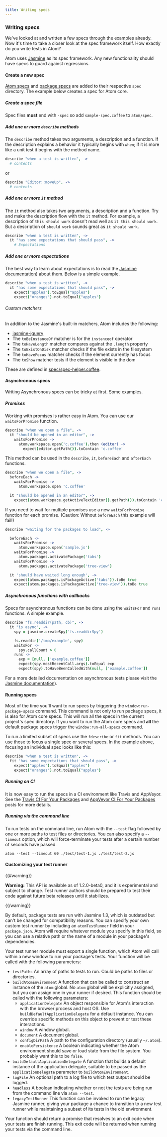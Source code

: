 ```yaml
---
title: Writing specs
---
```

### Writing specs

We've looked at and written a few specs through the examples already. Now it's time to take a closer look at the spec framework itself. How exactly do you write tests in Atom?

Atom uses [Jasmine](http://jasmine.github.io/1.3/introduction.html) as its spec framework. Any new functionality should have specs to guard against regressions.

#### Create a new spec

[Atom specs](https://github.com/atom/atom/tree/master/spec) and [package specs](https://github.com/atom/markdown-preview/tree/master/spec) are added to their respective `spec` directory. The example below creates a spec for Atom core.

##### Create a spec file

Spec files **must** end with `-spec` so add `sample-spec.coffee` to `atom/spec`.

##### Add one or more `describe` methods

The `describe` method takes two arguments, a description and a function. If the description explains a behavior it typically begins with `when`; if it is more like a unit test it begins with the method name.

```coffee
describe "when a test is written", ->
  # contents
```

or

```coffee
describe "Editor::moveUp", ->
  # contents
```

##### Add one or more `it` method

The `it` method also takes two arguments, a description and a function. Try and make the description flow with the `it` method. For example, a description of `this should work` doesn't read well as `it this should work`. But a description of `should work` sounds great as `it should work`.

```coffee
describe "when a test is written", ->
  it "has some expectations that should pass", ->
    # Expectations
```

##### Add one or more expectations

The best way to learn about expectations is to read the [Jasmine documentation](http://jasmine.github.io/1.3/introduction.html#section-Expectations)) about them. Below is a simple example.

```coffee
describe "when a test is written", ->
  it "has some expectations that should pass", ->
    expect("apples").toEqual("apples")
    expect("oranges").not.toEqual("apples")
```

###### Custom matchers

In addition to the Jasmine's built-in matchers, Atom includes the following:

* [jasmine-jquery](https://github.com/velesin/jasmine-jquery)
* The `toBeInstanceOf` matcher is for the `instanceof` operator
* The `toHaveLength` matcher compares against the `.length` property
* The `toExistOnDisk` matcher checks if the file exists in the filesystem
* The `toHaveFocus` matcher checks if the element currently has focus
* The `toShow` matcher tests if the element is visible in the dom

These are defined in [spec/spec-helper.coffee](https://github.com/atom/atom/blob/master/spec/spec-helper.coffee).

#### Asynchronous specs

Writing Asynchronous specs can be tricky at first. Some examples.

##### Promises

Working with promises is rather easy in Atom. You can use our `waitsForPromise` function.

```coffee
describe "when we open a file", ->
  it "should be opened in an editor", ->
    waitsForPromise ->
      atom.workspace.open('c.coffee').then (editor) ->
        expect(editor.getPath()).toContain 'c.coffee'
```

This method can be used in the `describe`, `it`, `beforeEach` and `afterEach` functions.

```coffee
describe "when we open a file", ->
  beforeEach ->
    waitsForPromise ->
      atom.workspace.open 'c.coffee'

  it "should be opened in an editor", ->
    expect(atom.workspace.getActiveTextEditor().getPath()).toContain 'c.coffee'

```

If you need to wait for multiple promises use a new `waitsForPromise` function for each promise. (Caution: Without `beforeEach` this example will fail!)

```coffee
describe "waiting for the packages to load", ->

  beforeEach ->
    waitsForPromise ->
      atom.workspace.open('sample.js')
    waitsForPromise ->
      atom.packages.activatePackage('tabs')
    waitsForPromise ->
      atom.packages.activatePackage('tree-view')

  it 'should have waited long enough', ->
    expect(atom.packages.isPackageActive('tabs')).toBe true
    expect(atom.packages.isPackageActive('tree-view')).toBe true
```

##### Asynchronous functions with callbacks

Specs for asynchronous functions can be done using the `waitsFor` and `runs` functions. A simple example.

```coffee
describe "fs.readdir(path, cb)", ->
  it "is async", ->
    spy = jasmine.createSpy('fs.readdirSpy')

    fs.readdir('/tmp/example', spy)
    waitsFor ->
      spy.callCount > 0
    runs ->
      exp = [null, ['example.coffee']]
      expect(spy.mostRecentCall.args).toEqual exp
      expect(spy).toHaveBeenCalledWith(null, ['example.coffee'])
```

For a more detailed documentation on asynchronous tests please visit the [Jasmine documentation](http://jasmine.github.io/1.3/introduction.html#section-Asynchronous_Support)).

#### Running specs

Most of the time you'll want to run specs by triggering the `window:run-package-specs` command. This command is not only to run package specs, it is also for Atom core specs. This will run all the specs in the current project's spec directory. If you want to run the Atom core specs and **all** the default package specs trigger the `window:run-all-specs` command.

To run a limited subset of specs use the `fdescribe` or `fit` methods. You can use those to focus a single spec or several specs. In the example above, focusing an individual spec looks like this:

```coffee
describe "when a test is written", ->
  fit "has some expectations that should pass", ->
    expect("apples").toEqual("apples")
    expect("oranges").not.toEqual("apples")
```

##### Running on CI

It is now easy to run the specs in a CI environment like Travis and AppVeyor. See the [Travis CI For Your Packages](http://blog.atom.io/2014/04/25/ci-for-your-packages.html) and [AppVeyor CI For Your Packages](http://blog.atom.io/2014/07/28/windows-ci-for-your-packages.html) posts for more details.


##### Running via the command line

To run tests on the command line, run Atom with the `--test` flag followed by one or more paths to test files or directories. You can also specify a `--timeout` option, which will force-terminate your tests after a certain number of seconds have passed.

```
atom --test --timeout 60 ./test/test-1.js ./test/test-2.js
```

#### Customizing your test runner

{{#warning}}

**Warning:** This API is available as of 1.2.0-beta0, and it is experimental and subject to change. Test runner authors should be prepared to test their code against future beta releases until it stabilizes.

{{/warning}}

By default, package tests are run with Jasmine 1.3, which is outdated but can't be changed for compatibility reasons. You can specify your own custom test runner by including an `atomTestRunner` field in your `package.json`. Atom will require whatever module you specify in this field, so you can use a relative path or the name of a module in your package's dependencies.

Your test runner module must export a single function, which Atom will call within a new window to run your package's tests. Your function will be called with the following parameters:

* `testPaths` An array of paths to tests to run. Could be paths to files or directories.
* `buildAtomEnvironment` A function that can be called to construct an instance of the `atom` global. No `atom` global will be explicitly assigned, but you can assign one in your runner if desired. This function should be called with the following parameters:
  * `applicationDelegate` An object responsible for Atom's interaction with the browser process and host OS. Use `buildDefaultApplicationDelegate` for a default instance. You can override specific methods on this object to prevent or test these interactions.
  * `window` A window global.
  * `document` A document global.
  * `configDirPath` A path to the configuration directory (usually `~/.atom`).
  * `enablePersistence` A boolean indicating whether the Atom environment should save or load state from the file system. You probably want this to be `false`.
* `buildDefaultApplicationDelegate` A function that builds a default instance of the application delegate, suitable to be passed as the `applicationDelegate` parameter to `buildAtomEnvironment`.
* `logFile` An optional path to a log file to which test output should be logged.
* `headless` A boolean indicating whether or not the tests are being run from the command line via `atom --test`.
* `legacyTestRunner` This function can be invoked to run the legacy Jasmine runner, giving your package a chance to transition to a new test runner while maintaining a subset of its tests in the old environment.

Your function should return a promise that resolves to an exit code when your tests are finish running. This exit code will be returned when running your tests via the command line.
